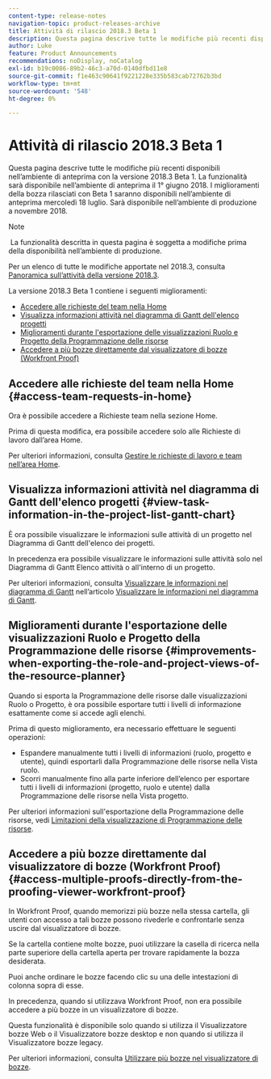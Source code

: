 ```yaml
---
content-type: release-notes
navigation-topic: product-releases-archive
title: Attività di rilascio 2018.3 Beta 1
description: Questa pagina descrive tutte le modifiche più recenti disponibili nell’ambiente di anteprima con la versione 2018.3 Beta 1. La funzionalità sarà disponibile nell’ambiente di anteprima il 1° giugno 2018. I miglioramenti della bozza rilasciati con Beta 1 saranno disponibili nell’ambiente di anteprima mercoledì 18 luglio. Sarà disponibile nell’ambiente di produzione a novembre 2018.
author: Luke
feature: Product Announcements
recommendations: noDisplay, noCatalog
exl-id: b19c0086-89b2-46c3-a70d-0140dfbd11e8
source-git-commit: f1e463c90641f9221228e335b583cab72762b3bd
workflow-type: tm+mt
source-wordcount: '548'
ht-degree: 0%

---
```


# Attività di rilascio 2018.3 Beta 1

Questa pagina descrive tutte le modifiche più recenti disponibili nell’ambiente di anteprima con la versione 2018.3 Beta 1. La funzionalità sarà disponibile nell’ambiente di anteprima il 1° giugno 2018. I miglioramenti della bozza rilasciati con Beta 1 saranno disponibili nell’ambiente di anteprima mercoledì 18 luglio. Sarà disponibile nell’ambiente di produzione a novembre 2018.

>[!NOTE]
>
> La funzionalità descritta in questa pagina è soggetta a modifiche prima della disponibilità nell’ambiente di produzione.

Per un elenco di tutte le modifiche apportate nel 2018.3, consulta  [Panoramica sull’attività della versione 2018.3](../../../../product-announcements/product-releases/quarterly-release-archive/2018.3-release-activity/2018-3-release-activity-overview.md).

La versione 2018.3 Beta 1 contiene i seguenti miglioramenti:

* [Accedere alle richieste del team nella Home](#access-team-requests-in-home)
* [Visualizza informazioni attività nel diagramma di Gantt dell&#39;elenco progetti](#view-task-information-in-the-project-list-gantt-chart)
* [Miglioramenti durante l&#39;esportazione delle visualizzazioni Ruolo e Progetto della Programmazione delle risorse](#improvements-when-exporting-the-role-and-project-views-of-the-resource-planner)
* [Accedere a più bozze direttamente dal visualizzatore di bozze (Workfront Proof)](#access-multiple-proofs-directly-from-the-proofing-viewer-workfront-proof)

## Accedere alle richieste del team nella Home {#access-team-requests-in-home}

Ora è possibile accedere a Richieste team nella sezione Home.

Prima di questa modifica, era possibile accedere solo alle Richieste di lavoro dall’area Home.

Per ulteriori informazioni, consulta [Gestire le richieste di lavoro e team nell’area Home](../../../../workfront-basics/using-home/using-the-home-area/manage-work-and-team-requests-home.md).

## Visualizza informazioni attività nel diagramma di Gantt dell&#39;elenco progetti {#view-task-information-in-the-project-list-gantt-chart}

È ora possibile visualizzare le informazioni sulle attività di un progetto nel Diagramma di Gantt dell&#39;elenco dei progetti. 

In precedenza era possibile visualizzare le informazioni sulle attività solo nel Diagramma di Gantt Elenco attività o all&#39;interno di un progetto.

Per ulteriori informazioni, consulta [Visualizzare le informazioni nel diagramma di Gantt](../../../../manage-work/gantt-chart/use-the-gantt-chart/view-info-in-gantt.md) nell’articolo [Visualizzare le informazioni nel diagramma di Gantt](../../../../manage-work/gantt-chart/use-the-gantt-chart/view-info-in-gantt.md).

## Miglioramenti durante l&#39;esportazione delle visualizzazioni Ruolo e Progetto della Programmazione delle risorse {#improvements-when-exporting-the-role-and-project-views-of-the-resource-planner}

Quando si esporta la Programmazione delle risorse dalle visualizzazioni Ruolo o Progetto, è ora possibile esportare tutti i livelli di informazione esattamente come si accede agli elenchi.

Prima di questo miglioramento, era necessario effettuare le seguenti operazioni:

* Espandere manualmente tutti i livelli di informazioni (ruolo, progetto e utente), quindi esportarli dalla Programmazione delle risorse nella Vista ruolo.
* Scorri manualmente fino alla parte inferiore dell’elenco per esportare tutti i livelli di informazioni (progetto, ruolo e utente) dalla Programmazione delle risorse nella Vista progetto.

Per ulteriori informazioni sull&#39;esportazione della Programmazione delle risorse, vedi [Limitazioni della visualizzazione di Programmazione delle risorse](../../../../resource-mgmt/resource-planning/resource-planner-display-limitations.md).

## Accedere a più bozze direttamente dal visualizzatore di bozze (Workfront Proof) {#access-multiple-proofs-directly-from-the-proofing-viewer-workfront-proof}

In Workfront Proof, quando memorizzi più bozze nella stessa cartella, gli utenti con accesso a tali bozze possono rivederle e confrontarle senza uscire dal visualizzatore di bozze. 

Se la cartella contiene molte bozze, puoi utilizzare la casella di ricerca nella parte superiore della cartella aperta per trovare rapidamente la bozza desiderata.

Puoi anche ordinare le bozze facendo clic su una delle intestazioni di colonna sopra di esse.

In precedenza, quando si utilizzava Workfront Proof, non era possibile accedere a più bozze in un visualizzatore di bozze.

Questa funzionalità è disponibile solo quando si utilizza il Visualizzatore bozze Web o il Visualizzatore bozze desktop e non quando si utilizza il Visualizzatore bozze legacy.

Per ulteriori informazioni, consulta [Utilizzare più bozze nel visualizzatore di bozze](../../../../workfront-proof/wp-work-proofsfiles/review-proofs-wpv/work-with-multiple-proofs.md).
